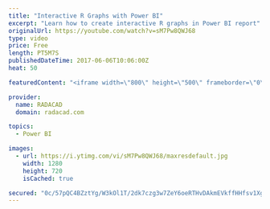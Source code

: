 ```yaml
---
title: "Interactive R Graphs with Power BI"
excerpt: "Learn how to create interactive R graphs in Power BI report"
originalUrl: https://youtube.com/watch?v=sM7Pw8QWJ68
type: video
price: Free
length: PT5M7S
publishedDateTime: 2017-06-06T10:06:00Z
heat: 50

featuredContent: "<iframe width=\"800\" height=\"500\" frameborder=\"0\" src=\"https://www.youtube.com/embed/sM7Pw8QWJ68\" allow=\"accelerometer; autoplay; encrypted-media; gyroscope; picture-in-picture\" allowfullscreen></iframe>"

provider:
  name: RADACAD
  domain: radacad.com

topics:
  - Power BI

images:
  - url: https://i.ytimg.com/vi/sM7Pw8QWJ68/maxresdefault.jpg
    width: 1280
    height: 720
    isCached: true

secured: "0c/57pQC4BZztYg/W3kOl1T/2dk7czg3w7ZeY6oeRTHvDAkmEVkffHHfsv1Xga+2y0fauiyyMWlWso3Ax6KCxgIgg7Kj9gQ4qHfvUrapV87IMAdqN0gwrHWbbZE9A2EDMuf5GLK5Nf7eQreGMsUGPI5Mt6/h/n/VI2tF7mSZh2JredQyomAihSC0efGAsfqhUFs0ies796QskHrRMtGoZyS4rMJSyMFkfblg0P3z54nn9ainvzlcDTtRRh53AQDMIOfo169btHH5SRXEdSsa6ZqsKeQypeZFjgEky4c1CJuxgQdKehtxQCW9sQOHl20pBJyLcUZ39r/7SU0qpRb9bo67JHd/NrolLdCExFSe4SDRK/xjGWGjoZLfJ1UBj0I4kW0LTPXQpQ0LAeW0+jSlY6cgTGaBeoW1TmOcfPcbsmI=;KxSZyUuntUq/EzCiC7jEAA=="
---
```


